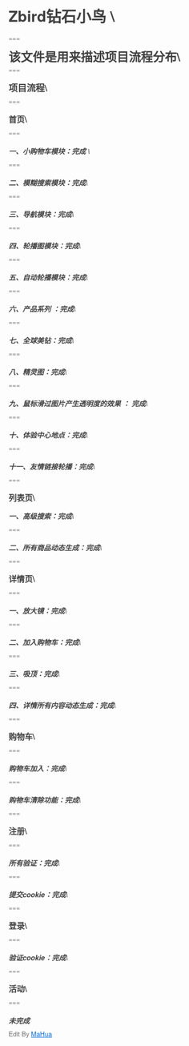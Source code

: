 <html lang="en"><head>
    <meta charset="UTF-8">
    <title></title>
<style id="system" type="text/css">h1,h2,h3,h4,h5,h6,p,blockquote {    margin: 0;    padding: 0;}body {    font-family: "Helvetica Neue", Helvetica, "Hiragino Sans GB", Arial, sans-serif;    font-size: 13px;    line-height: 18px;    color: #737373;    margin: 10px 13px 10px 13px;}a {    color: #0069d6;}a:hover {    color: #0050a3;    text-decoration: none;}a img {    border: none;}p {    margin-bottom: 9px;}h1,h2,h3,h4,h5,h6 {    color: #404040;    line-height: 36px;}h1 {    margin-bottom: 18px;    font-size: 30px;}h2 {    font-size: 24px;}h3 {    font-size: 18px;}h4 {    font-size: 16px;}h5 {    font-size: 14px;}h6 {    font-size: 13px;}hr {    margin: 0 0 19px;    border: 0;    border-bottom: 1px solid #ccc;}blockquote {    padding: 13px 13px 21px 15px;    margin-bottom: 18px;    font-family:georgia,serif;    font-style: italic;}blockquote:before {    content:"C";    font-size:40px;    margin-left:-10px;    font-family:georgia,serif;    color:#eee;}blockquote p {    font-size: 14px;    font-weight: 300;    line-height: 18px;    margin-bottom: 0;    font-style: italic;}code, pre {    font-family: Monaco, Andale Mono, Courier New, monospace;}code {    background-color: #fee9cc;    color: rgba(0, 0, 0, 0.75);    padding: 1px 3px;    font-size: 12px;    -webkit-border-radius: 3px;    -moz-border-radius: 3px;    border-radius: 3px;}pre {    display: block;    padding: 14px;    margin: 0 0 18px;    line-height: 16px;    font-size: 11px;    border: 1px solid #d9d9d9;    white-space: pre-wrap;    word-wrap: break-word;}pre code {    background-color: #fff;    color:#737373;    font-size: 11px;    padding: 0;}@media screen and (min-width: 768px) {    body {        width: 748px;        margin:10px auto;    }}</style><style id="custom" type="text/css"></style></head>
<body marginheight="0"><h1><strong>Zbird钻石小鸟</strong> \<br></h1>
<p>===
</p>
<h2>该文件是用来描述项目流程分布\<br></h2>
<p>===
</p>
<h3>项目流程\<br></h3>
<p>===
</p>
<h4>首页\<br></h4>
<p>===
</p>
<h5>一、小购物车模块：完成 \<br></h5>
<p>===
</p>
<h5>二、模糊搜索模块：完成\<br></h5>
<p>===
</p>
<h5>三、导航模块：完成\<br></h5>
<p>===
</p>
<h5>四、轮播图模块：完成\<br></h5>
<p>===
</p>
<h5>五、自动轮播模块：完成\<br></h5>
<p>===
</p>
<h5>六、产品系列 ：完成\<br></h5>
<p>===
</p>
<h5>七、全球美钻：完成\<br></h5>
<p>===
</p>
<h5>八、精灵图：完成\<br></h5>
<p>===
</p>
<h5>九、鼠标滑过图片产生透明度的效果 ： 完成\<br></h5>
<p>===
</p>
<h5>十、体验中心地点：完成\<br></h5>
<p>===
</p>
<h5>十一、友情链接轮播：完成\<br></h5>
<p>===
</p>
<h4>列表页\<br></h4>
<h5>一、高级搜索：完成\<br></h5>
<p>===
</p>
<h5>二、所有商品动态生成：完成\<br></h5>
<p>===
</p>
<h4>详情页\<br></h4>
<p>===
</p>
<h5>一、放大镜：完成\<br></h5>
<p>===
</p>
<h5>二、加入购物车：完成\<br></h5>
<p>===
</p>
<h5>三、吸顶：完成\<br></h5>
<p>===
</p>
<h5>四、详情所有内容动态生成：完成\<br></h5>
<p>===
</p>
<h4>购物车\<br></h4>
<p>===
</p>
<h5>购物车加入：完成\<br></h5>
<p>===
</p>
<h5>购物车清除功能：完成\<br></h5>
<p>===
</p>
<h4>注册\<br></h4>
<p>===
</p>
<h5>所有验证：完成\<br></h5>
<p>===
</p>
<h5>提交cookie：完成\<br></h5>
<p>===
</p>
<h4>登录\<br></h4>
<p>===
</p>
<h5>验证cookie：完成\<br></h5>
<p>===
</p>
<h4>活动\<br></h4>
<p>===
</p>
<h5>未完成</h5>
<p>Edit By <a href="http://mahua.jser.me">MaHua</a></p>
</body></html>